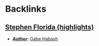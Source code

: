 
# Backlinks
## [Stephen Florida (highlights)](<Stephen Florida (highlights).md>)
- **[Author](<Author.md>):** [Gabe Habash](<Gabe Habash.md>)

